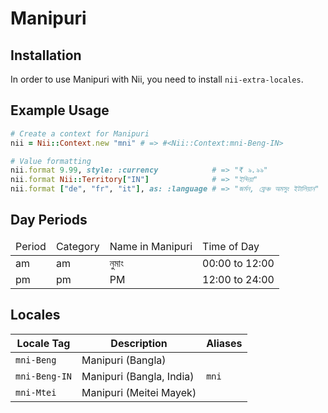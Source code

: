<!-- This file has been generated. Source: src/docs/languages/_template.md.erb -->

# Manipuri

## Installation

In order to use Manipuri with Nii, you need to install `nii-extra-locales`.

## Example Usage

``` ruby
# Create a context for Manipuri
nii = Nii::Context.new "mni" # => #<Nii::Context:mni-Beng-IN>

# Value formatting
nii.format 9.99, style: :currency            # => "₹ ৯.৯৯"
nii.format Nii::Territory["IN"]              # => "ইন্দিয়া"
nii.format ["de", "fr", "it"], as: :language # => "জর্মন, ফ্রেঞ্চ অমসুং ইটালিয়ান"
```

## Day Periods


<table>
  <thead>
    <tr>
      <td>Period</td>
      <td>Category</td>
      <td>Name in Manipuri</td>
      <td>Time of Day</td>
    </tr>
  </thead>
  <tbody>
    <tr>
      <td>am</td>
      <td>am</td>
      <td>নুমাং</td>
      <td>00:00 to 12:00</td>
    </tr>
    <tr>
      <td>pm</td>
      <td>pm</td>
      <td>PM</td>
      <td>12:00 to 24:00</td>
    </tr>
  </tbody>
</table>



## Locales

<table>
  <thead>
    <tr>
      <th>Locale Tag</th>
      <th>Description</th>
      <th>Aliases</th>
    </tr>
  </thead>
  <tbody>
    <tr>
      <td><code>mni-Beng</code></td>
      <td>Manipuri (Bangla)</td>
      <td></td>
    </tr>
    <tr>
      <td><code>mni-Beng-IN</code></td>
      <td>Manipuri (Bangla, India)</td>
      <td><code>mni</code></td>
    </tr>
    <tr>
      <td><code>mni-Mtei</code></td>
      <td>Manipuri (Meitei Mayek)</td>
      <td></td>
    </tr>
  </tbody>
</table>

